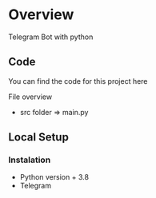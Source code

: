 # **Overview**
Telegram Bot with python

## **Code**

You can find the code for this project here

File overview
- src folder => main.py 

## **Local Setup**

### **Instalation**

- Python version + 3.8
- Telegram 

